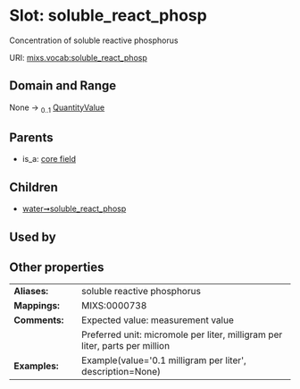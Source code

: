 
# Slot: soluble_react_phosp


Concentration of soluble reactive phosphorus

URI: [mixs.vocab:soluble_react_phosp](https://w3id.org/mixs/vocab/soluble_react_phosp)


## Domain and Range

None &#8594;  <sub>0..1</sub> [QuantityValue](QuantityValue.md)

## Parents

 *  is_a: [core field](core_field.md)

## Children

 *  [water➞soluble_react_phosp](water_soluble_react_phosp.md)

## Used by


## Other properties

|  |  |  |
| --- | --- | --- |
| **Aliases:** | | soluble reactive phosphorus |
| **Mappings:** | | MIXS:0000738 |
| **Comments:** | | Expected value: measurement value |
|  | | Preferred unit: micromole per liter, milligram per liter, parts per million |
| **Examples:** | | Example(value='0.1 milligram per liter', description=None) |

